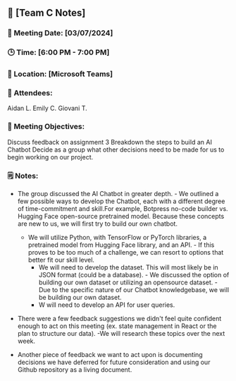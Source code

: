 ## 📝 [Team C Notes]
### 📅 Meeting Date: [03/07/2024]
### 🕒 Time: [6:00 PM - 7:00 PM]
### 📍 Location: [Microsoft Teams]


### 📣 Attendees:
Aidan L.
Emily C.
Giovani T.

### 🎯 Meeting Objectives:
Discuss feedback on assignment 3
Breakdown the steps to build an AI Chatbot 
Decide as a group what other decisions need to be made for us to begin working on our project. 

### 🗒️ Notes:

- The group discussed the AI Chatbot in greater depth.
      - We outlined a few possible ways to develop the Chatbot, each with a different degree of time-commitment and skill.For example, Botpress no-code builder vs. Hugging Face open-source pretrained model. Because these concepts are new to us, we will first try to build our own chatbot.
  - We will utilize Python, with TensorFlow or PyTorch libraries, a pretrained model from Hugging Face library, and an API. 
                  - If this proves to be too much of a challenge, we can resort to options that better fit our skill level. 
      - We will need to develop the dataset. This will most likely be in JSON format (could be a database). 
            - We discussed the option of building our own dataset or utilizing an opensource dataset.
            - Due to the specific nature of our Chatbot knowledgebase, we will be building our own dataset.
      - W will need to develop an API for user queries. 

- There were a few feedback suggestions we didn't feel quite confident enough to act on this meeting (ex. state management in React or the plan to structure our data).
   -We will research these topics over the next week. 

- Another piece of feedback we want to act upon is documenting decisions we have deferred for future consideration and using our Github repository as a living document. 
